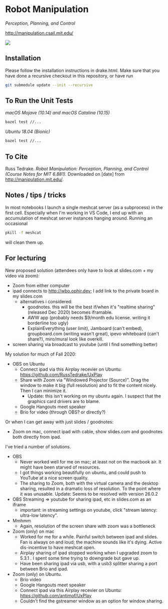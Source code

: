 # Robot Manipulation

_Perception, Planning, and Control_

<http://manipulation.csail.mit.edu/>

![](https://github.com/RussTedrake/manipulation/workflows/CI/badge.svg)

## Installation

Please follow the installation instructions in drake.html.  Make sure that you have done a recursive checkout in this repository, or have run

```bash
git submodule update --init --recursive
```

## To Run the Unit Tests

_macOS Mojave (10.14) and macOS Catalina (10.15)_

```zsh
bazel test //...
```

_Ubuntu 18.04 (Bionic)_

```bash
bazel test //...
```

## To Cite

Russ Tedrake. _Robot Manipulation: Perception, Planning, and Control (Course
Notes for MIT 6.881)._ Downloaded on [date] from <http://manipulation.mit.edu/>.


## Notes / tips / tricks

In most notebooks I launch a single meshcat server (as a subprocess) in the first cell.  Especially when I'm working in VS Code, I end up with an accumulation of meshcat server instances hanging around.  Running an occasional
```bash
pkill -f meshcat
```
will clean them up.


## For lecturing

New proposed solution (attendees only have to look at slides.com + my video via zoom):
- Zoom from either computer
- ipad connects to http://wbo.ophir.dev; I add link to the private board in my slides.com
  - alternatives i considered:
    - goodnotes.  this will be the best if/when it's "realtime sharing" (released Dec 2020) becomes iframable.
    - AWW app (probably needs $9/month edu license.  writing it borderline too ugly)
    - ExplainEverything (user limit), Jamboard (can't embed), groupboard.com (writing wasn't great), ipevo whiteboard (can't share?), miro/mural look like overkill.
- screen sharing via broadcast to youtube (until I find something better)

My solution for much of Fall 2020:
- OBS on Ubuntu
  - Connect ipad via this Airplay recevier on Ubuntu: https://github.com/RussTedrake/UxPlay
  - Share with Zoom via "Windowed Projector (Source)".  Drag the window to make it big (full resolution) and to fit the content nicely.  Then I can minimize it.
    - Update: this isn't working on my ubuntu again.  I suspect that the graphics card drivers are to blame.
  - Google Hangouts meet speaker
  - Brio for video (through OBS?  or directly?)

Or when I can get away with just slides / goodnotes:
- Zoom on mac, connect ipad with cable, show slides.com and goodnotes both directly from ipad.

I've tried a number of solutions.
- OBS
  - Never worked well for me on mac; at least not on the macbook air.  It might have been starved of resources.
  - I got things working beautifully on ubuntu, and could push to YouTube at a nice screen quality.
  - The sharing to Zoom, both with the virtual camera and the desktop sharing, resulted in a dramatic loss of resolution.  To the point where it was unusable.  Update: Seems to be resolved with version 26.0.2
- OBS Streaming => youtube for sharing ipad, etc in slides.com as an iframe
  - important: in streaming settings on youtube, click "stream latency: ultra-low latency".
- Mmhmm
  - Again, resolution of the screen share with zoom was a bottleneck
- Zoom (only) on mac
  - Worked for me for a while.  Painful switch between ipad and slides.  Fan is always on and loud; the machine sounds like it's dying.  Active dis-incentive to have meshcat open.
  - Airplay sharing of ipad stopped working when I upgraded zoom to 5.3.1 .  I spent some time trying to downgrade but gave up.
  - Have been sharing ipad via usb, with a usb3 splitter sharing a port between Brio and ipad.
- Zoom (only) on Ubuntu.
  - Brio video
  - Google Hangouts meet speaker
  - Connect ipad via this Airplay recevier on Ubuntu: https://github.com/antimof/UxPlay
  - Couldn't find the gstreamer window as an option for window sharing.